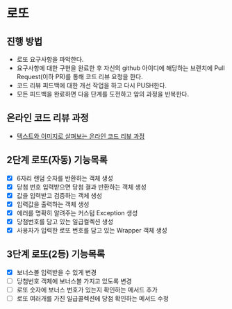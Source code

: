 # 로또
## 진행 방법
* 로또 요구사항을 파악한다.
* 요구사항에 대한 구현을 완료한 후 자신의 github 아이디에 해당하는 브랜치에 Pull Request(이하 PR)를 통해 코드 리뷰 요청을 한다.
* 코드 리뷰 피드백에 대한 개선 작업을 하고 다시 PUSH한다.
* 모든 피드백을 완료하면 다음 단계를 도전하고 앞의 과정을 반복한다.

## 온라인 코드 리뷰 과정
* [텍스트와 이미지로 살펴보는 온라인 코드 리뷰 과정](https://github.com/next-step/nextstep-docs/tree/master/codereview)

## 2단계 로또(자동) 기능목록 
- [X] 6자리 랜덤 숫자를 반환하는 객체 생성
- [x] 당첨 번호 입력받으면 당첨 결과 반환하는 객체 생성 
- [x] 값을 입력받고 검증하는 객체 생성 
- [x] 입력값을 출력하는 객체 생성
- [x] 에러를 명확히 알려주는 커스텀 Exception 생성
- [x] 당첨번호를 담고 있는 일급컬렉션 생성
- [x] 사용자가 입력한 로또 번호를 담고 있는 Wrapper 객체 생성

## 3단계 로또(2등) 기능목록
- [x] 보너스볼 입력받을 수 있게 변경
- [ ] 당첨번호 객체에 보너스볼 가지고 있도록 변경 
- [ ] 로또 숫자에 보너스 번호가 있는지 확인하는 메서드 추가 
- [ ] 로또 여러개를 가진 일급콜렉션에 당첨 확인하는 메서드 수정
